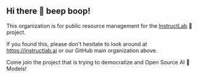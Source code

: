 ## Hi there 🤖 beep boop!

This organization is for public resource management for the [InstructLab](https://github.com/instructlab) 🐶 project.

If you found this, please don't hesitate to look around at <https://instructlab.ai> or our GitHub main organization above.

Come join the project that is trying to democratize and Open Source AI 🤖 Models!
